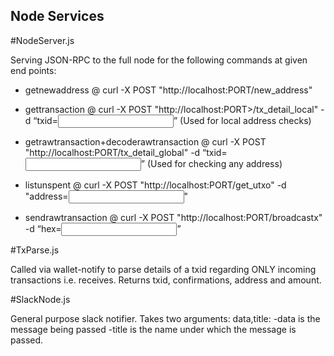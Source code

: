 ## Node Services


#NodeServer.js

Serving JSON-RPC to the full node for the following commands at given end points:

- getnewaddress @ curl -X POST "http://localhost:PORT/new_address"

- gettransaction @ curl -X POST "http://localhost:PORT>/tx_detail_local" -d “txid=<input>” (Used for local address checks)

- getrawtransaction+decoderawtransaction @ curl -X POST "http://localhost:PORT/tx_detail_global" -d “txid=<input>” (Used for checking any address)

- listunspent @ curl -X POST "http://localhost:PORT/get_utxo" -d "address=<input>"

- sendrawtransaction @ curl -X POST "http://localhost:PORT/broadcastx" -d “hex=<input>”
  
#TxParse.js

Called via wallet-notify to parse details of a txid regarding ONLY incoming transactions i.e. receives.
Returns txid, confirmations, address and amount.

#SlackNode.js

General purpose slack notifier. Takes two arguments: data,title:
-data is the message being passed 
-title is the name under which the message is passed.
